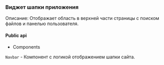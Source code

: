 ### Виджет шапки приложения

Описание: Отображает область в верхней части страницы с поиском файлов и панелью пользователя.

#### Public api

-   Components

`Navbar` - Компонент с логикой отображением шапки сайта.
